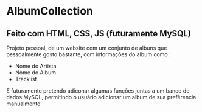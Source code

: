 # AlbumCollection

## Feito com HTML, CSS, JS (futuramente MySQL)

Projeto pessoal, de um website com um conjunto de albuns que pessoalmente gosto bastante, com informações do album como : 

* Nome do Artista 
* Nome do Album
* Tracklist

E futuramente pretendo adiconar algumas funções juntas a um banco de dados MySQL, permitindo o usuário adicionar um album de sua prefêrencia manualmente
